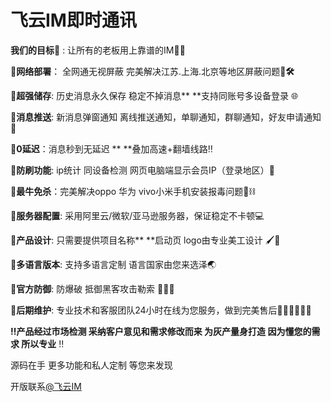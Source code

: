 # 飞云IM即时通讯

**我们的目标🤝** : 让所有的老板用上靠谱的IM👏🏼

**📌网络部署**： 全网通无视屏蔽 完美解决江苏.上海.北京等地区屏蔽问题🔧**🛠**

**📌超强储存**: 历史消息永久保存 稳定不掉消息**  **支持同账号多设备登录 🌐

**📌消息推送**: 新消息弹窗通知 离线推送通知，单聊通知，群聊通知，好友申请通知👀

**📌0延迟**：消息秒到无延迟 **  **叠加高速+翻墙线路‼️

**📌防刷功能**: ip统计 同设备检测 网页电脑端显示会员IP（登录地区）🔑

**📌最牛免杀**：完美解决oppo 华为 vivo小米手机安装报毒问题🔪⛓

**📌服务器配置**: 采用阿里云/微软/亚马逊服务器，保证稳定不卡顿💻

**📌产品设计**: 只需要提供项目名称**  **启动页 logo由专业美工设计 🖌🎨

**📌多语言版本**: 支持多语言定制 语言国家由您来选泽🌏

**📌官方防御**: 防爆破 抵御黑客攻击勒索 🥊🥊🥊

**📌后期维护**: 专业技术和客服团队24小时在线为您服务，做到完美售后🙋🏼‍♀️🙋🏻‍♀️

 **‼️产品经过市场检测 采纳客户意见和需求修改而来 为灰产量身打造 因为懂您的需求 所以专业** ‼️

源码在手 更多功能和私人定制 等您来发现


开版联系[@飞云IM](https://t.me/flycloud_soft)
